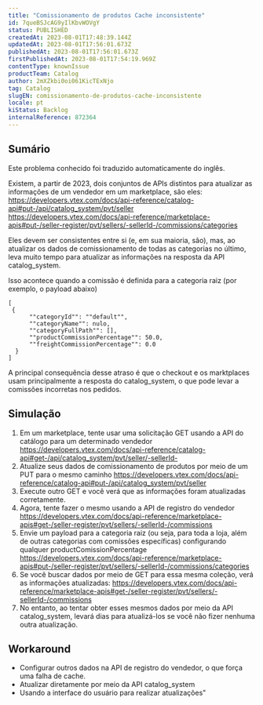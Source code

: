 ```yaml
---
title: "Comissionamento de produtos Cache inconsistente"
id: 7queBSJcAG9yIlKbvWOVgY
status: PUBLISHED
createdAt: 2023-08-01T17:48:39.144Z
updatedAt: 2023-08-01T17:56:01.673Z
publishedAt: 2023-08-01T17:56:01.673Z
firstPublishedAt: 2023-08-01T17:54:19.969Z
contentType: knownIssue
productTeam: Catalog
author: 2mXZkbi0oi061KicTExNjo
tag: Catalog
slugEN: comissionamento-de-produtos-cache-inconsistente
locale: pt
kiStatus: Backlog
internalReference: 872364
---
```


## Sumário

<div class="alert alert-info">
  <p>Este problema conhecido foi traduzido automaticamente do inglês.</p>
</div>

Existem, a partir de 2023, dois conjuntos de APIs distintos para atualizar as informações de um vendedor em um marketplace, são eles:
https://developers.vtex.com/docs/api-reference/catalog-api#put-/api/catalog_system/pvt/seller
https://developers.vtex.com/docs/api-reference/marketplace-apis#put-/seller-register/pvt/sellers/-sellerId-/commissions/categories

Eles devem ser consistentes entre si (e, em sua maioria, são), mas, ao atualizar os dados de comissionamento de todas as categorias no último, leva muito tempo para atualizar as informações na resposta da API catalog_system.

Isso acontece quando a comissão é definida para a categoria raiz (por exemplo, o payload abaixo)

```
[
 {
      ""categoryId"": ""default"",
      ""categoryName"": nulo,
      ""categoryFullPath"": [],
      ""productCommissionPercentage"": 50.0,
      ""freightCommissionPercentage"": 0.0
  }
]
```

A principal consequência desse atraso é que o checkout e os marktplaces usam principalmente a resposta do catalog_system, o que pode levar a comissões incorretas nos pedidos.


## Simulação


1. Em um marketplace, tente usar uma solicitação GET usando a API do catálogo para um determinado vendedor https://developers.vtex.com/docs/api-reference/catalog-api#get-/api/catalog_system/pvt/seller/-sellerId-
2. Atualize seus dados de comissionamento de produtos por meio de um PUT para o mesmo caminho https://developers.vtex.com/docs/api-reference/catalog-api#put-/api/catalog_system/pvt/seller
3. Execute outro GET e você verá que as informações foram atualizadas corretamente.
4. Agora, tente fazer o mesmo usando a API de registro do vendedor https://developers.vtex.com/docs/api-reference/marketplace-apis#get-/seller-register/pvt/sellers/-sellerId-/commissions
5. Envie um payload para a categoria raiz (ou seja, para toda a loja, além de outras categorias com comissões específicas) configurando qualquer productComissionPercentage https://developers.vtex.com/docs/api-reference/marketplace-apis#put-/seller-register/pvt/sellers/-sellerId-/commissions/categories
6. Se você buscar dados por meio de GET para essa mesma coleção, verá as informações atualizadas: https://developers.vtex.com/docs/api-reference/marketplace-apis#get-/seller-register/pvt/sellers/-sellerId-/commissions
7. No entanto, ao tentar obter esses mesmos dados por meio da API catalog_system, levará dias para atualizá-los se você não fizer nenhuma outra atualização.


## Workaround

- Configurar outros dados na API de registro do vendedor, o que força uma falha de cache.
- Atualizar diretamente por meio da API catalog_system
- Usando a interface do usuário para realizar atualizações"


